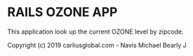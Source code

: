 # RAILS OZONE APP

This application look up the current OZONE level by zipcode.

Copyright (c) 2019 carliusglobal.com - Navis Michael Bearly J